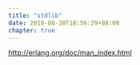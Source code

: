 ```yaml
---
title: "stdlib"
date: 2019-08-30T10:56:29+08:00
chapter: true
---
```


<http://erlang.org/doc/man_index.html>
